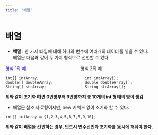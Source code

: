 ```yaml
---
title: "배열"
---
```


# 배열
- **배열** : 한 가지 타입에 대해 하나의 변수에 여러개의 데이터를 넣을 수 있다.  
  배열은 다음과 같이 두 가지 형식으로 선언할 수 있다.

<span style="color: #0000FF">형식 1의 예</span>             형식 2의 예
```
int[] intArray;                    int intArray[];
double[] doubleArray;              double doubleArray[];
String[] strArray;                 String strArray[];
```  
**위와 같이 초기화 하면 0번방부터 9번방까지 총 10개의 int 형태의 방이 생김**  
- 배열은 참조 자료형이지만, new 키워드 없이 초기화 할 수 있다.  
```
int[] intArray = {1,2,3,4,5,6,7,8,9,10};
```
**위와 같이 배열을 선언하는 경우, 반드시 변수선언과 초기화를 동시에 해줘야 한다.**  
